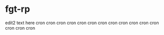 # fgt-rp
edit2
text here
cron
cron
cron
cron
cron
cron
cron
cron
cron
cron
cron
cron
cron
cron
cron
